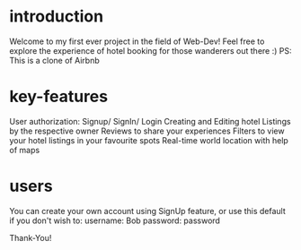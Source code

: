 # introduction
Welcome to my first ever project in the field of Web-Dev! Feel free to explore the experience of hotel booking for those wanderers out there :)
PS: This is a clone of Airbnb

# key-features
User authorization: Signup/ SignIn/ Login
Creating and Editing hotel Listings by the respective owner
Reviews to share your experiences 
Filters to view your hotel listings in your favourite spots
Real-time world location with help of maps

# users
You can create your own account using SignUp feature, or use this default if you don't wish to:
username: Bob
password: password

Thank-You!
